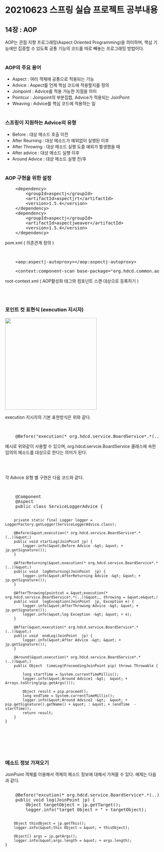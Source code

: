 <h1> 20210623 스프링 실습 프로젝트 공부내용 </h1>


<h2>14장 : AOP </h2>

AOP는  관점 지향 프로그래밍(Aspect Oriented Programming)을 의미하며, 핵심 기능에만 집중할 수 있도록 공통 기능의 코드를 따로 빼놓는 프로그래밍 방법이다.<br><br>

<h3> AOP의 주요 용어 </h3>

- Aspect : 여러 객체에 공통으로 적용되는 기능
- Advice : Aspect를 언제 핵심 코드에 적용할지를 정의
- Joinpoint : Advice를 적용 가능한 지점을 의미
- Pointcur : Joinpoint의 부분집합, Advice가 적용되는 JoinPoint 
- Weaving : Advice를  핵심 코드에 적용하는 일 <br><br>

<h3> 스프링이 지원하는 Advice의 유형 </h3>

- Before : 대상 메소드 호출 이전
- After Reurning : 대상 메소드가 예외없이 실행된 이후
- After Throwing : 대상  메소드 실행 도중 예외가 발생했을 때
- After advice : 대상 메소드 실행 이후
- Around Advice : 대상 메소드 실행 전/후  <br><br>


<h3> AOP 구현을 위한 설정 </h3>
<pre>
    &lt;dependency&gt;
        &lt;groupId&gt;aspectj&lt;/groupId&gt;
        &lt;artifactId&gt;aspectjrt&lt;/artifactId&gt;
        &lt;version&gt;1.5.4&lt;/version&gt;
    &lt;/dependency&gt;
    &lt;dependency&gt;
        &lt;groupId&gt;aspectj&lt;/groupId&gt;
        &lt;artifactId&gt;aspectjweaver&lt;/artifactId&gt;
        &lt;version&gt;1.5.4&lt;/version&gt;
    &lt;/dependency&gt;
</pre>
<p> pom.xml ( 의존관계 정의 ) </p> <br>
<pre>
    &lt;aop:aspectj-autoproxy&gt;&lt;/aop:aspectj-autoproxy&gt;
</pre>
<pre>
    &lt;context:component-scan base-package=&quot;org.hdcd.common.aop&quot;&gt;&lt;/context:component-scan&gt;
</pre>
<p>root-context.xml ( AOP활성화 태그와 컴포넌트 스캔 대상으로 등록하기 ) </p><br><br>


<h3> 포인트 컷 표현식 (execution 지시자) </h3>

<img src="https://user-images.githubusercontent.com/61536109/123069162-7f67a000-d44d-11eb-8fae-a49568d54e9c.png" height="300px" /> <br>
<p>execution 지시자의 기본 표현방식은 위와 같다.</p><br>

<pre>
    @Before(&quot;execution(* org.hdcd.service.BoardService*.*(..))&quot;)
</pre>
<p>예시로 위와같이 사용할 수 있으며, org.hdcd.servcie.BoardService 클래스에 속한 임의의 메소드를 대상으로 한다는 의미가 된다.</p><br><br>

<p>각 Advice 유형 별 구현은 다음 코드와 같다. </p><br>
<pre>
    @Component
    @Aspect
    public class ServiceLoggerAdvice {

        private static final Logger logger = LoggerFactory.getLogger(ServiceLoggerAdvice.class);

        @Before(&quot;execution(* org.hdcd.service.BoardService*.*(..))&quot;)
        public void startLog(JoinPoint jp) {
            logger.info(&quot;Before Advice -&gt; &quot; + jp.getSignature());
        } 
        
        @AfterReturning(&quot;execution(* org.hdcd.service.BoardService*.*(..))&quot;)
        public void  logReturning(JoinPoint  jp) {
            logger.info(&quot;AfterReturning Advice -&gt; &quot; + jp.getSignature());
        }
        
        @AfterThrowing(pointcut = &quot;execution(* org.hdcd.service.BoardService*.*(..))&quot;, throwing = &quot;e&quot;)
        public void  logException(JoinPoint  jp, Exception e) {
            logger.info(&quot;AfterThrowing Advice -&gt; &quot; + jp.getSignature());
            logger.info(&quot;log Exception -&gt; &quot; + e);
        }
        
        @After(&quot;execution(* org.hdcd.service.BoardService*.*(..))&quot;)
        public void  endLog(JoinPoint  jp) {
            logger.info(&quot;After Advice -&gt; &quot; + jp.getSignature());
        }
        
        @Around(&quot;execution(* org.hdcd.service.BoardService*.*(..))&quot;)
        public Object  timeLog(ProceedingJoinPoint pip) throws Throwable {
            
            long startTime = System.currentTimeMillis();
            logger.info(&quot;Around Advice1 -&gt;  &quot; + Arrays.toString(pip.getArgs()));
            
            Object result = pip.proceed();
            long endTime = System.currentTimeMillis();
            logger.info(&quot;Around Advice2 -&gt;  &quot; + pip.getSignature().getName() + &quot; : &quot; + (endTime  - startTime));
            return result;
        }
    }
</pre> <br><br>

<h3> 메소드 정보 가져오기 </h3>
<p> JoinPoint 객체를 이용해서 객체의 메소드 정보에 대해서 가져올 수 있다. 예제는 다음과 같다. </p>
<pre>  
    @Before(&quot;excution(* org.hdcd.service.BoardService*.*(..))&quot;)
	public void log(JoinPoint jp) {
		Object targetObject = jp.getTarget();
		logger.info(&quot;target Object = &quot; + targetObject);
		
		Object thisObject = jp.getThis();
		logger.info(&quot;this Object = &quot; + thisObject);
		
		Object[] args = jp.getArgs();
		logger.info(&quot;args.length = &quot; + args.length);
	}
</pre>




























